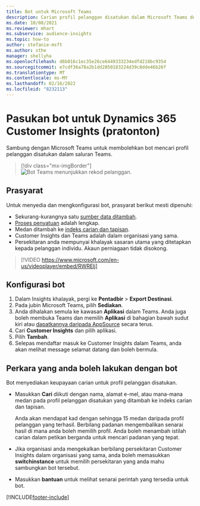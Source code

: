 ```yaml
---
title: Bot untuk Microsoft Teams
description: Carian profil pelanggan disatukan dalam Microsoft Teams dengan bantuan bot.
ms.date: 10/08/2021
ms.reviewer: mhart
ms.subservice: audience-insights
ms.topic: how-to
author: stefanie-msft
ms.author: sthe
manager: shellyha
ms.openlocfilehash: d6b016c1ec35e26ce6449333234edfd218bc9354
ms.sourcegitcommit: e7cdf36a78a2b1dd2850183224d39c8dde46b26f
ms.translationtype: MT
ms.contentlocale: ms-MY
ms.lasthandoff: 02/16/2022
ms.locfileid: "8232113"
---
```

# <a name="teams-bot-for-dynamics-365-customer-insights-preview"></a>Pasukan bot untuk Dynamics 365 Customer Insights (pratonton)

Sambung dengan Microsoft Teams untuk membolehkan bot mencari profil pelanggan disatukan dalam saluran Teams.

> [!div class="mx-imgBorder"]
> ![Bot Teams menunjukkan rekod pelanggan.](media/teams-bot.png "Bot Teams menunjukkan rekod pelanggan")

## <a name="prerequisites"></a>Prasyarat

Untuk menyedia dan mengkonfigurasi bot, prasyarat berikut mesti dipenuhi:

- Sekurang-kurangnya satu [sumber data ditambah](data-sources.md).
- [Proses penyatuan](data-unification.md) adalah lengkap.
- Medan ditambah ke [indeks carian dan tapisan](search-filter-index.md).
- Customer Insights dan Teams adalah dalam organisasi yang sama.
- Persekitaran anda mempunyai khalayak sasaran utama yang ditetapkan kepada pelanggan individu. Akaun perniagaan tidak disokong.


> [!VIDEO https://www.microsoft.com/en-us/videoplayer/embed/RWRElj]
## <a name="configure-the-bot"></a>Konfigurasi bot

1. Dalam Insights khalayak, pergi ke **Pentadbir** > **Export Destinasi**.
1. Pada jubin Microsoft Teams, pilih **Sediakan**.
1. Anda dihalakan semula ke kawasan **Aplikasi** dalam Teams. Anda juga boleh membuka Teams dan memilih **Aplikasi** di bahagian bawah sudut kiri atau [dapatkannya daripada AppSource](https://go.microsoft.com/fwlink/?linkid=2124104) secara terus.
1. Cari **Customer Insights** dan pilih aplikasi.
1. Pilih **Tambah**.
1. Selepas mendaftar masuk ke Customer Insights dalam Teams, anda akan melihat message selamat datang dan boleh bermula.

## <a name="things-you-can-do-with-the-bot"></a>Perkara yang anda boleh lakukan dengan bot

Bot menyediakan keupayaan carian untuk profil pelanggan disatukan.

- Masukkan **Cari** diikuti dengan nama, alamat e-mel, atau mana-mana medan pada profil pelanggan disatukan yang ditambah ke indeks carian dan tapisan.

  Anda akan mendapat kad dengan sehingga 15 medan daripada profil pelanggan yang terhasil. Berbilang padanan mengembalikan senarai hasil di mana anda boleh memilih profil. Anda boleh menambah istilah carian dalam petikan berganda untuk mencari padanan yang tepat.

- Jika organisasi anda mengekalkan berbilang persekitaran Customer Insights dalam organisasi yang sama, anda boleh memasukkan **switchinstance** untuk memilih persekitaran yang anda mahu sambungkan bot tersebut.

- Masukkan **bantuan** untuk melihat senarai perintah yang tersedia untuk bot.  


[!INCLUDE[footer-include](../includes/footer-banner.md)]